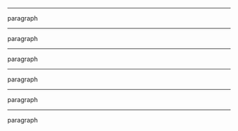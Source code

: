 <hr>

paragraph
<hr/>

paragraph
<hr />

paragraph
<hr class="foo" id="bar" />

paragraph
<hr class="foo" id="bar"/>

paragraph
<hr class="foo" id="bar" >

paragraph